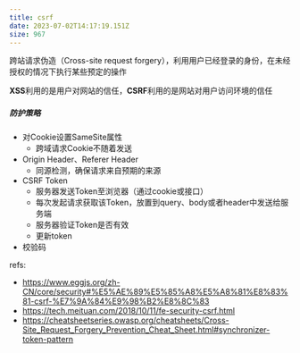 ```yaml
---
title: csrf
date: 2023-07-02T14:17:19.151Z
size: 967
---
```

跨站请求伪造（Cross-site request forgery），利用用户已经登录的身份，在未经授权的情况下执行某些预定的操作

**XSS**利用的是用户对网站的信任，**CSRF**利用的是网站对用户访问环境的信任

##### 防护策略

- 对Cookie设置SameSite属性
	- 跨域请求Cookie不随着发送
- Origin Header、Referer Header
	- 同源检测，确保请求来自预期的来源
- CSRF Token
	- 服务器发送Token至浏览器（通过cookie或接口）
	- 每次发起请求获取该Token，放置到query、body或者header中发送给服务端
	- 服务器验证Token是否有效
	- 更新token
- 校验码


refs:
- https://www.eggjs.org/zh-CN/core/security#%E5%AE%89%E5%85%A8%E5%A8%81%E8%83%81-csrf-%E7%9A%84%E9%98%B2%E8%8C%83
- https://tech.meituan.com/2018/10/11/fe-security-csrf.html
- https://cheatsheetseries.owasp.org/cheatsheets/Cross-Site_Request_Forgery_Prevention_Cheat_Sheet.html#synchronizer-token-pattern
